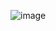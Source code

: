 ![image](https://user-images.githubusercontent.com/122670933/216583674-f24dcc14-9a5a-4bed-9590-017099cf25c9.png)
